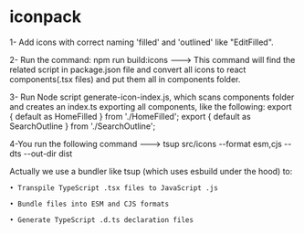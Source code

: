 # iconpack
1- Add icons with correct naming 'filled' and 'outlined' like "EditFilled".

2- Run the command: npm run build:icons ---> This command will find the related script in package.json file and convert all icons to react components(.tsx files) and put them all in components folder.

3- Run Node script generate-icon-index.js, which scans components folder and creates an index.ts exporting all components, like the following: 
    export { default as HomeFilled } from './HomeFilled';
    export { default as SearchOutline } from './SearchOutline';

4-You run the following command ---> tsup src/icons --format esm,cjs --dts --out-dir dist

Actually we use a bundler like tsup (which uses esbuild under the hood) to:

    • Transpile TypeScript .tsx files to JavaScript .js

    • Bundle files into ESM and CJS formats

    • Generate TypeScript .d.ts declaration files
